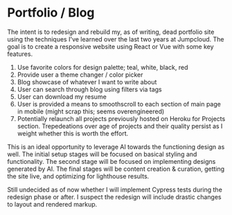 # Portfolio / Blog

The intent is to redesign and rebuild my, as of writing, dead portfolio site using the techniques I've learned over the last two years at Jumpcloud. The goal is to create a responsive website using React or Vue with some key features.

1. Use favorite colors for design palette; teal, white, black, red
2. Provide user a theme changer / color picker
3. Blog showcase of whatever I want to write about
4. User can search through blog using filters via tags
5. User can download my resume
6. User is provided a means to smoothscroll to each section of main page in mobile (might scrap this; seems overengineered)
7. Potentially relaunch all projects previously hosted on Heroku for Projects section. Trepedeations over age of projects and their quality persist as I weight whether this is worth the effort.

This is an ideal opportunity to leverage AI towards the functioning design as well. The initial setup stages will be focused on basical styling and functionality. The second stage will be focused on implementing designs generated by AI. The final stages will be content creation & curation, getting the site live, and optimizing for lighthouse results.

Still undecided as of now whether I will implement Cypress tests during the redesign phase or after. I suspect the redesign will include drastic changes to layout and rendered markup. 
